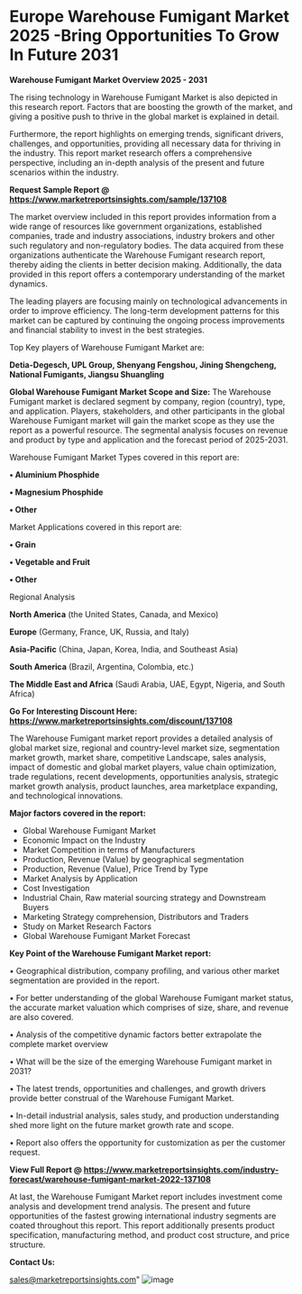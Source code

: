 # Europe Warehouse Fumigant Market 2025 -Bring Opportunities To Grow In Future 2031

<Strong> Warehouse Fumigant Market Overview 2025 - 2031</strong>

The rising technology in Warehouse Fumigant Market is also depicted in this research report. Factors that are boosting the growth of the market, and giving a positive push to thrive in the global market is explained in detail.

Furthermore, the report highlights on emerging trends, significant drivers, challenges, and opportunities, providing all necessary data for thriving in the industry. This report market research offers a comprehensive perspective, including an in-depth analysis of the present and future scenarios within the industry.

<strong>Request Sample Report @ <a href=https://www.marketreportsinsights.com/sample/137108>https://www.marketreportsinsights.com/sample/137108</a></strong>

The market overview included in this report provides information from a wide range of resources like government organizations, established companies, trade and industry associations, industry brokers and other such regulatory and non-regulatory bodies. The data acquired from these organizations authenticate the Warehouse Fumigant research report, thereby aiding the clients in better decision making. Additionally, the data provided in this report offers a contemporary understanding of the market dynamics.

The leading players are focusing mainly on technological advancements in order to improve efficiency. The long-term development patterns for this market can be captured by continuing the ongoing process improvements and financial stability to invest in the best strategies.

Top Key players of Warehouse Fumigant Market are:

<strong>Detia-Degesch, UPL Group, Shenyang Fengshou, Jining Shengcheng, National Fumigants, Jiangsu Shuangling</strong>

<strong><b>Global Warehouse Fumigant Market Scope and Size:</b></strong>
The Warehouse Fumigant market is declared segment by company, region (country), type, and application. Players, stakeholders, and other participants in the global Warehouse Fumigant market will gain the market scope as they use the report as a powerful resource. The segmental analysis focuses on revenue and product by type and application and the forecast period of 2025-2031.

Warehouse Fumigant Market Types covered in this report are:

<strong>• Aluminium Phosphide

• Magnesium Phosphide

• Other</strong>

Market Applications covered in this report are:

<strong>• Grain

• Vegetable and Fruit

• Other</strong> 

Regional Analysis

<strong>North America</strong> (the United States, Canada, and Mexico)

<strong>Europe</strong> (Germany, France, UK, Russia, and Italy)

<strong>Asia-Pacific</strong> (China, Japan, Korea, India, and Southeast Asia)

<strong>South America</strong> (Brazil, Argentina, Colombia, etc.)

<strong>The Middle East and Africa</strong> (Saudi Arabia, UAE, Egypt, Nigeria, and South Africa)

<strong>Go For Interesting Discount Here: <a href=https://www.marketreportsinsights.com/discount/137108>https://www.marketreportsinsights.com/discount/137108</a></strong>

The Warehouse Fumigant market report provides a detailed analysis of global market size, regional and country-level market size, segmentation market growth, market share, competitive Landscape, sales analysis, impact of domestic and global market players, value chain optimization, trade regulations, recent developments, opportunities analysis, strategic market growth analysis, product launches, area marketplace expanding, and technological innovations.

<strong><b>Major factors covered in the report:</b></strong>
<ul>
  <li>Global Warehouse Fumigant Market </li>
  <li>Economic Impact on the Industry</li>
  <li>Market Competition in terms of Manufacturers</li>
  <li>Production, Revenue (Value) by geographical segmentation</li>
  <li>Production, Revenue (Value), Price Trend by Type</li>
  <li>Market Analysis by Application</li>
  <li>Cost Investigation</li>
  <li>Industrial Chain, Raw material sourcing strategy and Downstream Buyers</li>
  <li>Marketing Strategy comprehension, Distributors and Traders</li>
  <li>Study on Market Research Factors</li>
  <li>Global Warehouse Fumigant Market Forecast</li>
</ul>

<strong><b>Key Point of the Warehouse Fumigant Market report:</b></strong>

• Geographical distribution, company profiling, and various other market segmentation are provided in the report.

• For better understanding of the global Warehouse Fumigant market status, the accurate market valuation which comprises of size, share, and revenue are also covered.

• Analysis of the competitive dynamic factors better extrapolate the complete market overview

• What will be the size of the emerging Warehouse Fumigant market in 2031?

• The latest trends, opportunities and challenges, and growth drivers provide better construal of the Warehouse Fumigant Market.

• In-detail industrial analysis, sales study, and production understanding shed more light on the future market growth rate and scope.

• Report also offers the opportunity for customization as per the customer request.

<strong><b>View Full Report @ <a href=https://www.marketreportsinsights.com/industry-forecast/warehouse-fumigant-market-2022-137108>https://www.marketreportsinsights.com/industry-forecast/warehouse-fumigant-market-2022-137108</a></b></strong>


At last, the Warehouse Fumigant Market report includes investment come analysis and development trend analysis. The present and future opportunities of the fastest growing international industry segments are coated throughout this report. This report additionally presents product specification, manufacturing method, and product cost structure, and price structure.

<strong>Contact Us:</strong>

sales@marketreportsinsights.com"
![image](https://github.com/user-attachments/assets/6cf250f5-d83a-499e-9932-cafd42d70a84)
